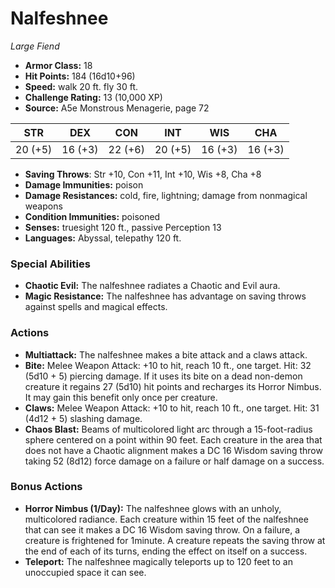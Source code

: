 # Nalfeshnee

*Large* *Fiend*

- **Armor Class:** 18
- **Hit Points:** 184 (16d10+96)
- **Speed:** walk 20 ft. fly 30 ft.
- **Challenge Rating:** 13 (10,000 XP)
- **Source:** A5e Monstrous Menagerie, page 72

| STR | DEX | CON | INT | WIS | CHA |
| --- | --- | --- | --- | --- | --- |
| 20 (+5) | 16 (+3) | 22 (+6) | 20 (+5) | 16 (+3) | 16 (+3) |

- **Saving Throws**: Str +10, Con +11, Int +10, Wis +8, Cha +8
- **Damage Immunities:** poison
- **Damage Resistances:** cold, fire, lightning; damage from nonmagical weapons
- **Condition Immunities:** poisoned
- **Senses:** truesight 120 ft., passive Perception 13
- **Languages:** Abyssal, telepathy 120 ft.

### Special Abilities

- **Chaotic Evil:** The nalfeshnee radiates a Chaotic and Evil aura.
- **Magic Resistance:** The nalfeshnee has advantage on saving throws against spells and magical effects.

### Actions

- **Multiattack:** The nalfeshnee makes a bite attack and a claws attack.
- **Bite:** Melee Weapon Attack: +10 to hit, reach 10 ft., one target. Hit: 32 (5d10 + 5) piercing damage. If it uses its bite on a dead  non-demon creature  it regains 27 (5d10) hit points and recharges its Horror Nimbus. It may gain this benefit only once per creature.
- **Claws:** Melee Weapon Attack: +10 to hit, reach 10 ft., one target. Hit: 31 (4d12 + 5) slashing damage.
- **Chaos Blast:** Beams of multicolored light arc through a 15-foot-radius sphere centered on a point within 90 feet. Each creature in the area that does not have a Chaotic alignment makes a DC 16 Wisdom saving throw  taking 52 (8d12) force damage on a failure or half damage on a success.

### Bonus Actions

- **Horror Nimbus (1/Day):** The nalfeshnee glows with an unholy, multicolored radiance. Each creature within 15 feet of the nalfeshnee that can see it makes a DC 16 Wisdom saving throw. On a failure, a creature is frightened for 1minute. A creature repeats the saving throw at the end of each of its turns, ending the effect on itself on a success.
- **Teleport:** The nalfeshnee magically teleports up to 120 feet to an unoccupied space it can see.



